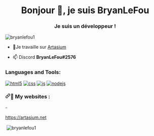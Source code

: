 <h1 align="center">Bonjour 👋, je suis BryanLeFou</h1>
<h3 align="center">Je suis un développeur !</h3>

<p align="left"> <img src="https://komarev.com/ghpvc/?username=bryanlefou1&label=Profile%20views&color=0e75b6&style=flat" alt="bryanlefou1" /> </p>

- 🔭Je travaille sur [Artasium](https://artasium.net/)

- 📫 Discord **BryanLeFou#2576**


<h3 align="left">Languages and Tools:</h3>
<p dir="auto">
  <a target="_blank" rel="noopener noreferrer" href="https://camo.githubusercontent.com/0c3a16a22ae058cfe38a06dc9ea16404cf006409262f547c9ccfa3ec8b30f71e/68747470733a2f2f696d672e736869656c64732e696f2f62616467652f2d48544d4c352d4533344632363f7374796c653d666c61742d737175617265266c6f676f3d68746d6c35266c6f676f436f6c6f723d7768697465"><img alt="html5" src="https://camo.githubusercontent.com/0c3a16a22ae058cfe38a06dc9ea16404cf006409262f547c9ccfa3ec8b30f71e/68747470733a2f2f696d672e736869656c64732e696f2f62616467652f2d48544d4c352d4533344632363f7374796c653d666c61742d737175617265266c6f676f3d68746d6c35266c6f676f436f6c6f723d7768697465" data-canonical-src="https://img.shields.io/badge/-HTML5-E34F26?style=flat-square&amp;logo=html5&amp;logoColor=white" style="max-width: 100%;"></a>
  <a target="_blank" rel="noopener noreferrer" href="https://camo.githubusercontent.com/37ab290a5e9dcc12f329b9a32303ce1c6e0a0835db6539df9c8d0621909924fd/68747470733a2f2f696d672e736869656c64732e696f2f62616467652f2d4353532d3030413646463f7374796c653d666c61742d737175617265266c6f676f3d63737333266c6f676f436f6c6f723d7768697465"><img alt="css" src="https://camo.githubusercontent.com/37ab290a5e9dcc12f329b9a32303ce1c6e0a0835db6539df9c8d0621909924fd/68747470733a2f2f696d672e736869656c64732e696f2f62616467652f2d4353532d3030413646463f7374796c653d666c61742d737175617265266c6f676f3d63737333266c6f676f436f6c6f723d7768697465" data-canonical-src="https://img.shields.io/badge/-CSS-00A6FF?style=flat-square&amp;logo=css3&amp;logoColor=white" style="max-width: 100%;"></a>
  <a target="_blank" rel="noopener noreferrer" href="https://camo.githubusercontent.com/4fdfb0cf06c96ca8a5ab446e39e0518bb0ad5380a284c2e7bb9e3d23c34f9626/68747470733a2f2f696d672e736869656c64732e696f2f62616467652f2d4a6176617363726970742d4646454530303f7374796c653d666c61742d737175617265266c6f676f3d6a617661736372697074266c6f676f436f6c6f723d626c61636b"><img alt="js" src="https://camo.githubusercontent.com/4fdfb0cf06c96ca8a5ab446e39e0518bb0ad5380a284c2e7bb9e3d23c34f9626/68747470733a2f2f696d672e736869656c64732e696f2f62616467652f2d4a6176617363726970742d4646454530303f7374796c653d666c61742d737175617265266c6f676f3d6a617661736372697074266c6f676f436f6c6f723d626c61636b" data-canonical-src="https://img.shields.io/badge/-Javascript-FFEE00?style=flat-square&amp;logo=javascript&amp;logoColor=black" style="max-width: 100%;"></a>
  <a target="_blank" rel="noopener noreferrer" href="https://camo.githubusercontent.com/f491e852002aa33c6caa083edb552901c3d49f4d7783a2af459145bfcacb0a30/68747470733a2f2f696d672e736869656c64732e696f2f62616467652f2d4e6f64654a532d3433383533443f7374796c653d666c61742d737175617265266c6f676f3d4e6f64652e6a73266c6f676f436f6c6f723d7768697465"><img alt="nodejs" src="https://camo.githubusercontent.com/f491e852002aa33c6caa083edb552901c3d49f4d7783a2af459145bfcacb0a30/68747470733a2f2f696d672e736869656c64732e696f2f62616467652f2d4e6f64654a532d3433383533443f7374796c653d666c61742d737175617265266c6f676f3d4e6f64652e6a73266c6f676f436f6c6f723d7768697465" data-canonical-src="https://img.shields.io/badge/-NodeJS-43853D?style=flat-square&amp;logo=Node.js&amp;logoColor=white" style="max-width: 100%;"></a>
</p>
<h3 dir="auto"><a id="user-content--my-websites-" class="anchor" aria-hidden="true" href="#-my-websites-"><svg class="octicon octicon-link" viewBox="0 0 16 16" version="1.1" width="16" height="16" aria-hidden="true"><path fill-rule="evenodd" d="M7.775 3.275a.75.75 0 001.06 1.06l1.25-1.25a2 2 0 112.83 2.83l-2.5 2.5a2 2 0 01-2.83 0 .75.75 0 00-1.06 1.06 3.5 3.5 0 004.95 0l2.5-2.5a3.5 3.5 0 00-4.95-4.95l-1.25 1.25zm-4.69 9.64a2 2 0 010-2.83l2.5-2.5a2 2 0 012.83 0 .75.75 0 001.06-1.06 3.5 3.5 0 00-4.95 0l-2.5 2.5a3.5 3.5 0 004.95 4.95l1.25-1.25a.75.75 0 00-1.06-1.06l-1.25 1.25a2 2 0 01-2.83 0z"></path></svg></a><g-emoji class="g-emoji" alias="triangular_flag_on_post" fallback-src="https://github.githubassets.com/images/icons/emoji/unicode/1f6a9.png">🚩</g-emoji> My websites :</h3>
- <p dir="auto"><a href="https://yurabot.xyz" rel="nofollow">https://artasium.net</a></p>
<p>&nbsp;<img align="center" src="https://github-readme-stats.vercel.app/api?username=bryanlefou1&show_icons=true&locale=en" alt="bryanlefou1" /></p>


